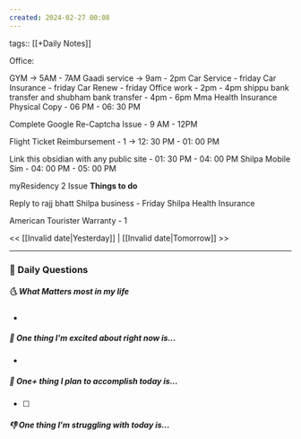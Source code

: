 ```yaml
---
created: 2024-02-27 00:08
---
```

tags:: [[+Daily Notes]]

Office: 

GYM -> 5AM - 7AM
Gaadi service -> 9am - 2pm
Car Service - friday
Car Insurance - friday
Car Renew - friday
Office work - 2pm - 4pm
shippu bank transfer and shubham bank transfer - 4pm - 6pm
Mma Health Insurance Physical Copy - 06 PM - 06: 30 PM

Complete Google Re-Captcha Issue - 9 AM - 12PM

Flight Ticket Reimbursement - 1 -> 12: 30 PM - 01: 00 PM

Link this obsidian with any public site - 01: 30 PM - 04: 00 PM
Shilpa Mobile Sim - 04: 00 PM - 05: 00 PM


myResidency 2 Issue 
**Things to do**

Reply to rajj bhatt
Shilpa business - Friday
Shilpa Health Insurance

American Tourister Warranty - 1


<< [[Invalid date|Yesterday]] | [[Invalid date|Tomorrow]] >>

---
### 📅 Daily Questions
##### 🌜 What Matters most in my life
- 

##### 🙌 One thing I'm excited about right now is...
- 

##### 🚀 One+ thing I plan to accomplish today is...
- [ ] 

##### 👎 One thing I'm struggling with today is...
